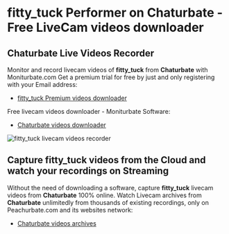 # fitty_tuck Performer on Chaturbate - Free LiveCam videos downloader

## Chaturbate Live Videos Recorder

Monitor and record livecam videos of **fitty_tuck** from **Chaturbate** with Moniturbate.com
Get a premium trial for free by just and only registering with your Email address:
* [fitty_tuck Premium videos downloader](https://moniturbate.com/request-demo-licence-key.html)

Free livecam videos downloader - Moniturbate Software:
* [Chaturbate videos downloader](https://moniturbate.com/moniturbate-download-software.html)

![fitty_tuck livecam videos recorder](https://peachurnet.com/templates/moniturbate-software.png)


## Capture fitty_tuck videos from the Cloud and watch your recordings on Streaming

Without the need of downloading a software, capture **fitty_tuck** livecam videos from **Chaturbate** 100% online.
Watch Livecam archives from **Chaturbate** unlimitedly from thousands of existing recordings, only on Peachurbate.com and its websites network:
* [Chaturbate videos archives](https://peachurnet.com/)